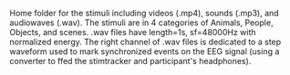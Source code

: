 Home folder for the stimuli including videos (.mp4), sounds (.mp3), and audiowaves (.wav).
The stimuli are in 4 categories of Animals, People, Objects, and scenes.
.wav files have length=1s, sf=48000Hz with normalized energy. The right channel of .wav files is dedicated to a step waveform used to mark synchronized events on the EEG signal (using a converter to ffed the stimtracker and participant's headphones). 
